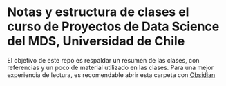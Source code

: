 # Notas y estructura de clases el curso de Proyectos de Data Science del MDS, Universidad de Chile

El objetivo de este repo es respaldar un resumen de las clases, con referencias y un poco de material utilizado en las clases. Para una mejor experiencia de lectura, es recomendable abrir esta carpeta con [Obsidian](https://obsidian.md/)